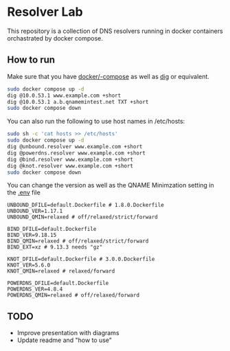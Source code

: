 # Resolver Lab

This repository is a collection of DNS resolvers running in docker containers
orchastrated by docker compose.

## How to run
Make sure that you have [docker/-compose](https://docs.docker.com/engine/install/) as well as [dig](https://linux.die.net/man/1/dig) or equivalent.
```sh
sudo docker compose up -d
dig @10.0.53.1 www.example.com +short
dig @10.0.53.1 a.b.qnamemintest.net TXT +short
sudo docker compose down
```

You can also run the following to use host names in /etc/hosts:
```sh
sudo sh -c 'cat hosts >> /etc/hosts'
sudo docker compose up -d
dig @unbound.resolver www.example.com +short
dig @powerdns.resolver www.example.com +short
dig @bind.resolver www.example.com +short
dig @knot.resolver www.example.com +short
sudo docker compose down
```

You can change the version as well as the QNAME Minimzation setting in the [.env](.env) file
```
UNBOUND_DFILE=default.Dockerfile # 1.8.0.Dockerfile
UNBOUND_VER=1.17.1
UNBOUND_QMIN=relaxed # off/relaxed/strict/forward

BIND_DFILE=default.Dockerfile
BIND_VER=9.18.15
BIND_QMIN=relaxed # off/relaxed/strict/forward
BIND_EXT=xz # 9.13.3 needs "gz"

KNOT_DFILE=default.Dockerfile # 3.0.0.Dockerfile
KNOT_VER=5.6.0
KNOT_QMIN=relaxed # relaxed/forward

POWERDNS_DFILE=default.Dockerfile
POWERDNS_VER=4.8.4
POWERDNS_QMIN=relaxed # off/relaxed/forward
```

## TODO
- Improve presentation with diagrams
- Update readme and "how to use"
